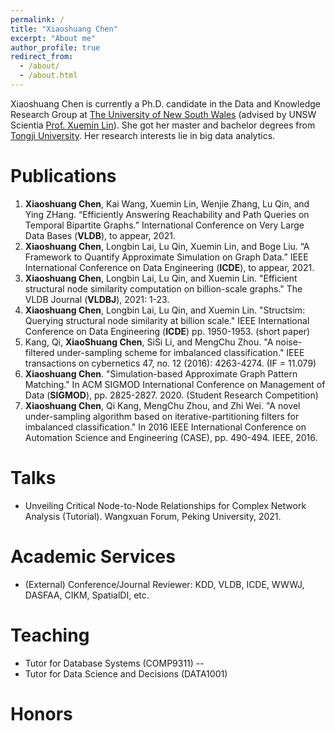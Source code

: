 ```yaml
---
permalink: /
title: "Xiaoshuang Chen"
excerpt: "About me"
author_profile: true
redirect_from: 
  - /about/
  - /about.html
---
```

Xiaoshuang Chen is currently a Ph.D. candidate in the Data and Knowledge Research Group at [The University of New South Wales](https://unsw.edu.au/) (advised by UNSW Scientia [Prof. Xuemin Lin](https://www.cse.unsw.edu.au/~lxue/)). She got her master and bachelor degrees from [Tongji University](https://en.tongji.edu.cn/). Her research interests lie in big data analytics.

Publications
======
1.  **Xiaoshuang Chen**, Kai Wang, Xuemin Lin, Wenjie Zhang, Lu Qin, and Ying ZHang. “Efficiently Answering Reachability and Path Queries on Temporal Bipartite Graphs.” International Conference on Very Large Data Bases (**VLDB**), to appear, 2021.
2.	**Xiaoshuang Chen**, Longbin Lai, Lu Qin, Xuemin Lin, and Boge Liu. “A Framework to Quantify Approximate Simulation on Graph Data.” IEEE International Conference on Data Engineering (**ICDE**), to appear, 2021.
3.	**Xiaoshuang Chen**, Longbin Lai, Lu Qin, and Xuemin Lin. "Efficient structural node similarity computation on billion-scale graphs." The VLDB Journal (**VLDBJ**), 2021: 1-23.  
4.	**Xiaoshuang Chen**, Longbin Lai, Lu Qin, and Xuemin Lin. "Structsim: Querying structural node similarity at billion scale." IEEE International Conference on Data Engineering (**ICDE**) pp. 1950-1953. (short paper)
5.	Kang, Qi, **XiaoShuang Chen**, SiSi Li, and MengChu Zhou. "A noise-filtered under-sampling scheme for imbalanced classification." IEEE transactions on cybernetics 47, no. 12 (2016): 4263-4274. (IF = 11.079)
6.	**Xiaoshuang Chen**. "Simulation-based Approximate Graph Pattern Matching." In ACM SIGMOD International Conference on Management of Data (**SIGMOD**), pp. 2825-2827. 2020. (Student Research Competition) 
7.	**Xiaoshuang Chen**, Qi Kang, MengChu Zhou, and Zhi Wei. "A novel under-sampling algorithm based on iterative-partitioning filters for imbalanced classification." In 2016 IEEE International Conference on Automation Science and Engineering (CASE), pp. 490-494. IEEE, 2016.

Talks
======
- Unveiling Critical Node-to-Node Relationships for Complex Network Analysis (Tutorial). Wangxuan Forum, Peking University, 2021.

Academic Services
======
- (External) Conference/Journal Reviewer: KDD, VLDB, ICDE, WWWJ, DASFAA, CIKM, SpatialDI, etc. 

Teaching
======
- Tutor for Database Systems (COMP9311) --
- Tutor for Data Science and Decisions (DATA1001)

Honors
======
